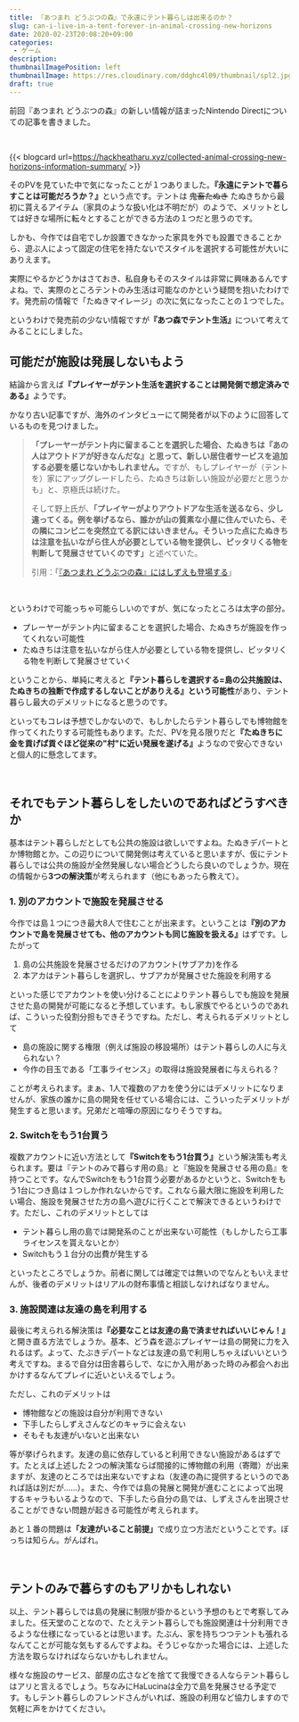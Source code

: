 ```yaml
---
title: 『あつまれ どうぶつの森』で永遠にテント暮らしは出来るのか？
slug: can-i-live-in-a-tent-forever-in-animal-crossing-new-horizons
date: 2020-02-23T20:08:20+09:00
categories: 
 - ゲーム
description: 
thumbnailImagePosition: left
thumbnailImage: https://res.cloudinary.com/ddghc4l09/thumbnail/spl2.jpg
draft: true
---
```

<!--more-->

前回『あつまれ どうぶつの森』の新しい情報が詰まったNintendo Directについての記事を書きました。

&nbsp;

{{< blogcard url=https://hackheatharu.xyz/collected-animal-crossing-new-horizons-information-summary/ >}}
&nbsp;

そのPVを見ていた中で気になったことが１つありました。<strong>『永遠にテントで暮らすことは可能だろうか？』</strong>という点です。テントは  ~~鬼畜たぬき~~  たぬきちから最初に貰えるアイテム（家具のような扱い化は不明だが）のようで、メリットとしては好きな場所に転々とすることができる方法の１つだと思うのです。

しかも、今作では自宅でしか設置できなかった家具を外でも設置できることから、遊ぶ人によって固定の住宅を持たないでスタイルを選択する可能性が大いにありえます。

実際にやるかどうかはさておき、私自身もそのスタイルは非常に興味あるんですよね。で、実際のところテントのみ生活は可能なのかという疑問を抱いたわけです。発売前の情報で「たぬきマイレージ」の次に気になったことの１つでした。

というわけで発売前の少ない情報ですが<strong>『あつ森でテント生活』</strong>について考えてみることにしました。

<h2>可能だが施設は発展しないもよう</h2>

結論から言えば<strong>『プレイヤーがテント生活を選択することは開発側で想定済みである』</strong>ようです。

かなり古い記事ですが、海外のインタビューにて開発者が以下のように回答しているものを見つけました。

<blockquote>
  <strong>「プレーヤーがテント内に留まることを選択した場合、たぬきちは『あの人はアウトドアが好きなんだな』と思って、新しい居住者サービスを追加する必要を感じないかもしれません。</strong>ですが、もしプレイヤーが（テントを）家にアップグレードしたら、たぬきちは新しい施設が必要だと思うかも」と、京極氏は続けた。
  
  そして野上氏が、<strong>「プレイヤーがよりアウトドアな生活を送るなら、少し違ってくる。例を挙げるなら、誰かが山の質素な小屋に住んでいたら、その隣にコンビニを突然立てる訳にはいきません。そういった点にたぬきちは注意を払いながら住人が必要としている物を提供し、ピッタリくる物を判断して発展させていくのです」</strong>と述べていた。
  
  引用：「<a href="https://jp.ign.com/animal-crossing-switch/36307/news/">『あつまれ どうぶつの森』にはしずえも登場する</a>」
</blockquote>

&nbsp;

というわけで可能っちゃ可能らしいのですが、気になったところは太字の部分。

<ul>
<li>プレーヤーがテント内に留まることを選択した場合、たぬきちが施設を作ってくれない可能性</li>
<li>たぬきちは注意を払いながら住人が必要としている物を提供し、ピッタリくる物を判断して発展させていく</li>
</ul>

ということから、単純に考えると<strong>『テント暮らしを選択する=島の公共施設は、たぬきちの独断で作成するしないことがありえる』という可能性</strong>があり、テント暮らし最大のデメリットになると思うのです。

といってもコレは予想でしかないので、もしかしたらテント暮らしでも博物館を作ってくれたりする可能性もあります。ただ、PVを見る限りだと<strong>『たぬきちに金を貢げば貢ぐほど従来の"村"に近い発展を遂げる』</strong>ようなので安心できないと個人的に懸念してます。

&nbsp;

<h2>それでもテント暮らしをしたいのであればどうすべきか</h2>

基本はテント暮らしだとしても公共の施設は欲しいですよね。たぬきデパートとか博物館とか。この辺りについて開発側は考えていると思いますが、仮にテント暮らしでは公共の施設が全然発展しない場合どうしたら良いのでしょうか。現在の情報から<strong>3つの解決策</strong>が考えられます（他にもあったら教えて）。

<h3>1. 別のアカウントで施設を発展させる</h3>

今作では島１つにつき最大8人で住むことが出来ます。ということは<strong>『別のアカウントで島を発展させても、他のアカウントも同じ施設を扱える』</strong>はずです。したがって

<ol>
<li>島の公共施設を発展させるだけのアカウント(サブアカ)を作る</li>
<li>本アカはテント暮らしを選択し、サブアカが発展させた施設を利用する</li>
</ol>

といった感じでアカウントを使い分けることによりテント暮らしでも施設を発展させた島の開発が可能になると予想しています。もし家族でやるというのであれば、こういった役割分担もできそうですね。ただし、考えられるデメリットとして

<ul>
<li>島の施設に関する権限（例えば施設の移設場所）はテント暮らしの人に与えられない？</li>
<li>今作の目玉である「工事ライセンス」の取得は施設発展者に与えられる？</li>
</ul>

ことが考えられます。まぁ、1人で複数のアカを使う分にはデメリットになりませんが、家族の誰かに島の開発を任せている場合には、こういったデメリットが発生すると思います。兄弟だと喧嘩の原因になりそうですね。

<h3>2. Switchをもう1台買う</h3>

複数アカウントに近い方法として<strong>『Switchをもう1台買う』</strong>という解決策も考えられます。要は『テントのみで暮らす用の島』と『施設を発展させる用の島』を持つことです。なんでSwitchをもう1台買う必要があるかというと、Switchをもう1台につき島は１つしか作れないからです。これなら最大限に施設を利用したい場合、施設を発展させた方の島へ遊びに行くことで解決できるというわけです。ただし、これのデメリットとしては

<ul>
<li>テント暮らし用の島では開発系のことが出来ない可能性（もしかしたら工事ライセンスを貰えないとか）</li>
<li>Switchもう１台分の出費が発生する</li>
</ul>

といったところでしょうか。前者に関しては確定では無いのでなんともいえませんが、後者のデメリットはリアルの財布事情と相談しなければなりません。

<h3>3. 施設関連は友達の島を利用する</h3>

最後に考えられる解決策は<strong>『必要なことは友達の島で済ませればいいじゃん！』</strong>と開き直る方法でしょうか。基本、どう森を遊ぶプレイヤーは島の開発に力を入れるはず。よって、たぶきデパートなどは友達の島で利用しちゃえばいいという考えですね。まるで自分は田舎暮らしで、なにか入用があった時のみ都会へお出かけするなんてプレイに近いといえるでしょう。

ただし、これのデメリットは

<ul>
<li>博物館などの施設は自分が利用できない</li>
<li>下手したらしずえさんなどのキャラに会えない</li>
<li>そもそも友達がいないと出来ない</li>
</ul>

等が挙げられます。友達の島に依存していると利用できない施設があるはずです。たとえば上述した２つの解決策ならば間接的に博物館の利用（寄贈）が出来ますが、友達のところでは出来ないですよね（友達の為に提供するというのであれば話は別だが……）。また、今作では島の発展と開発が進むことによって出現するキャラもいるようなので、下手したら自分の島では、しずえさんを出現させることができない問題が起きる可能性が考えられます。

あと１番の問題は<strong>「友達がいること前提」</strong>で成り立つ方法だということです。ぼっちは知らん。がんばれ。

&nbsp;

<h2>テントのみで暮らすのもアリかもしれない</h2>

以上、テント暮らしでは島の発展に制限が掛かるという予想のもとで考察してみました。任天堂のことなので、たとえテント暮らしでも施設関連は十分利用できるような仕様になっているとは思います。たぶん、家を持ちつつテントも張れるなんてことが可能な気もするんですよね。そうじゃなかった場合には、上述した方法を取らなければならないかもしれません。

様々な施設のサービス、部屋の広さなどを捨てて我慢できる人ならテント暮らしはアリと言えるでしょう。ちなみにHaLucinaは全力で島を発展させる予定です。もしテント暮らしのフレンドさんがいれば、施設の利用など協力しますので気軽に声をかけてください。
